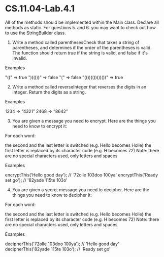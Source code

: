 # CS.11.04-Lab.4.1

All of the methods should be implemented within the Main class. 
Declare all methods as static.
For questions 5. and 6. you may want to check out how to use the StringBuilder class.

1. Write a method called parenthesesCheck that takes a string of parentheses, and determines if the order of the parentheses is valid. The function should return true if the string is valid, and false if it's invalid.

Examples

"()"              =>  true
")(()))"          =>  false
"("               =>  false
"(())((()())())"  =>  true


2. Write a method called reverseInteger that reverses the digits in an integer. Return the digits as a string.

Examples

1234 => “4321”
2468 => “8642”


3. You are given a message you need to encrypt. Here are the things you need to know to encrypt it:

For each word:

the second and the last letter is switched (e.g. Hello becomes Holle)
the first letter is replaced by its character code (e.g. H becomes 72)
Note: there are no special characters used, only letters and spaces

Examples

encryptThis('Hello good day'); // '72olle 103doo 100ya'
encryptThis('Ready set go'); // '82yade 115te 103o'


4. You are given a secret message you need to decipher. Here are the things you need to know to decipher it:

For each word:

the second and the last letter is switched (e.g. Hello becomes Holle)
the first letter is replaced by its character code (e.g. H becomes 72)
Note: there are no special characters used, only letters and spaces

Examples

decipherThis('72olle 103doo 100ya'); // 'Hello good day'
decipherThis('82yade 115te 103o'); // 'Ready set go'
